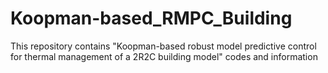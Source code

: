 # Koopman-based_RMPC_Building
This repository contains "Koopman-based robust model predictive control for thermal management of a 2R2C building model" codes and information 
